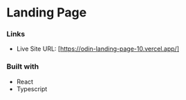 # Landing Page

### Links

- Live Site URL: [https://odin-landing-page-10.vercel.app/]

### Built with

- React
- Typescript
